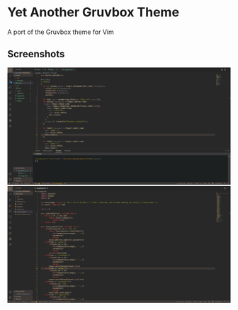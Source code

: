 # Yet Another Gruvbox Theme

A port of the Gruvbox theme for Vim

## Screenshots

![Rust screenshot](./images/screen1.webp)
![Nim screenshot](./images/screen2.webp)
